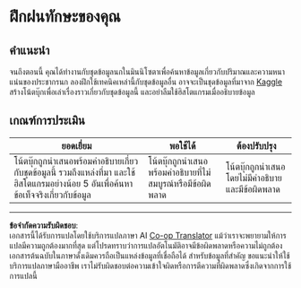 <!--
CO_OP_TRANSLATOR_METADATA:
{
  "original_hash": "40eeb9b9f94009c537c7811f9f27f037",
  "translation_date": "2025-08-26T22:51:00+00:00",
  "source_file": "3-Data-Visualization/10-visualization-distributions/assignment.md",
  "language_code": "th"
}
-->
# ฝึกฝนทักษะของคุณ

## คำแนะนำ

จนถึงตอนนี้ คุณได้ทำงานกับชุดข้อมูลนกในมินนิโซตาเพื่อค้นหาข้อมูลเกี่ยวกับปริมาณและความหนาแน่นของประชากรนก ลองฝึกใช้เทคนิคเหล่านี้กับชุดข้อมูลอื่น อาจจะเป็นชุดข้อมูลที่มาจาก [Kaggle](https://www.kaggle.com/) สร้างโน้ตบุ๊กเพื่อเล่าเรื่องราวเกี่ยวกับชุดข้อมูลนี้ และอย่าลืมใช้ฮิสโตแกรมเมื่ออธิบายข้อมูล

## เกณฑ์การประเมิน

ยอดเยี่ยม | พอใช้ได้ | ต้องปรับปรุง
--- | --- | --- |
โน้ตบุ๊กถูกนำเสนอพร้อมคำอธิบายเกี่ยวกับชุดข้อมูลนี้ รวมถึงแหล่งที่มา และใช้ฮิสโตแกรมอย่างน้อย 5 อันเพื่อค้นหาข้อเท็จจริงเกี่ยวกับข้อมูล | โน้ตบุ๊กถูกนำเสนอพร้อมคำอธิบายที่ไม่สมบูรณ์หรือมีข้อผิดพลาด | โน้ตบุ๊กถูกนำเสนอโดยไม่มีคำอธิบายและมีข้อผิดพลาด

---

**ข้อจำกัดความรับผิดชอบ**:  
เอกสารนี้ได้รับการแปลโดยใช้บริการแปลภาษา AI [Co-op Translator](https://github.com/Azure/co-op-translator) แม้ว่าเราจะพยายามให้การแปลมีความถูกต้องมากที่สุด แต่โปรดทราบว่าการแปลอัตโนมัติอาจมีข้อผิดพลาดหรือความไม่ถูกต้อง เอกสารต้นฉบับในภาษาดั้งเดิมควรถือเป็นแหล่งข้อมูลที่เชื่อถือได้ สำหรับข้อมูลที่สำคัญ ขอแนะนำให้ใช้บริการแปลภาษามืออาชีพ เราไม่รับผิดชอบต่อความเข้าใจผิดหรือการตีความที่ผิดพลาดซึ่งเกิดจากการใช้การแปลนี้